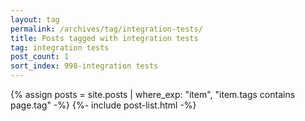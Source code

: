 ```yaml
---
layout: tag
permalink: /archives/tag/integration-tests/
title: Posts tagged with integration tests
tag: integration tests
post_count: 1
sort_index: 998-integration tests
---
```

{% assign posts = site.posts | where_exp: "item", "item.tags contains page.tag" -%}
{%- include post-list.html -%}
